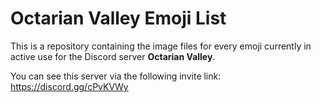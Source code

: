 # Octarian Valley Emoji List

This is a repository containing the image files for every emoji currently in active use for the Discord server **Octarian Valley**.


You can see this server via the following invite link:
https://discord.gg/cPvKVWy
